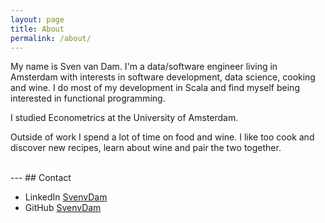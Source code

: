 ```yaml
---
layout: page
title: About
permalink: /about/
---
```


My name is Sven van Dam. 
I'm a data/software engineer living in Amsterdam with interests in software development, data science, cooking and wine.
I do most of my development in Scala and find myself being interested in functional programming.

I studied Econometrics at the University of Amsterdam.

Outside of work I spend a lot of time on food and wine. 
I like too cook and discover new recipes, learn about wine and pair the two together.


<br/>
---
## Contact

* LinkedIn [SvenvDam](https://www.linkedin.com/in/svenvdam/)
* GitHub [SvenvDam](https://github.com/SvenvDam)
